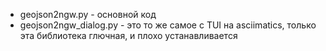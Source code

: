 * geojson2ngw.py - основной код
* geojson2ngw_dialog.py - это то же самое с TUI на asciimatics, только эта библиотека глючная, и плохо устанавливается
